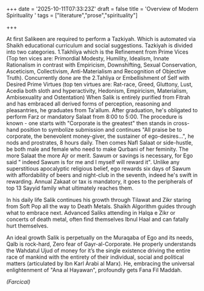 +++
date = '2025-10-11T07:33:23Z'
draft = false
title = 'Overview of Modern Spirituality '
tags = ["literature","prose","spirituality"]

+++

At first Salikeen are required to perform a Tazkiyah. Which is automated via Shaikh educational curriculum and social suggestions. Tazkiyah is divided into two categories. 
1.Takhliya which is the  Refinement from Prime Vices (Top ten vices are: Primordial Modesty, Humility, Idealism, Innate Rationalism in contrast with Empiricism, Downshifting, Sexual Conservation, Asceticism,  Collectivism, Anti-Materialism and Recognition of Objective Truth). 
Concurrently done are the 2.Tahliya or Embellishment of Self with Desired Prime Virtues (top ten virtues are: Rat-race, Greed, Gluttony, Lust, Acedia both sloth and hyperactivity, Hedonism, Empiricism, Materialism, Ambisexuality and Ostentation) 
When Salik is entirely purified from Fitrah and has embraced all derived forms of perception, reasoning and pleasantries, he graduates from Ta'allum. 
After graduation, he's obligated to perform Farz or mandatory Salaat from 8:00 to 5:00. The procedure is known - one starts with "Corporate is the greatest" then stands in cross-hand position to symbolize submission and continues "All praise be to corporate, the benevolent money-giver, the sustainer of ego-desires...", he nods and prostrates, 8 hours daily. Then comes Nafl Salaat or side-hustle, be both male and female who need to make Qurbani of her feminity.  The more Salaat the more Ajr or merit.
Sawum or savings is necessary, for Ego said " indeed Sawum is for me and I myself will reward it". Unlike any superstitious apocalyptic religious belief, ego rewards six days of Sawum with affordability of beers and night-club in the seventh, indeed he's swift in rewarding. 
Annual Zakaat or tax is mandatory, it goes to the peripherals of top 13 Sayyid family what ultimately reaches them. 

In his daily life Salik continues his growth through Tilawat and Zikr staring from Soft Pop all the way to Death Metals. Shaikh Algorithm guides through what to embrace next. Advanced Saliks attending in Halqa e Zikr or concerts of death metal, often find themselves Ibnul Haal and can fatally  hurt themselves. 

An ideal growth Salik is perpetually on the Muraqaba of Ego and its needs, Qalb is rock-hard, Zero fear of Gayr-al-Corporate. He properly understands the Wahdatul Ujud of money for it’s the single existence driving the entire race of mankind with the entirety of their individual, social and political matters (articulated by Ibn Karl Arabi al Marx). 
He, embracing the universal enlightenment of "Ana al Hayawan", profoundly gets Fana Fil Maddah.

*(Farcical)*
